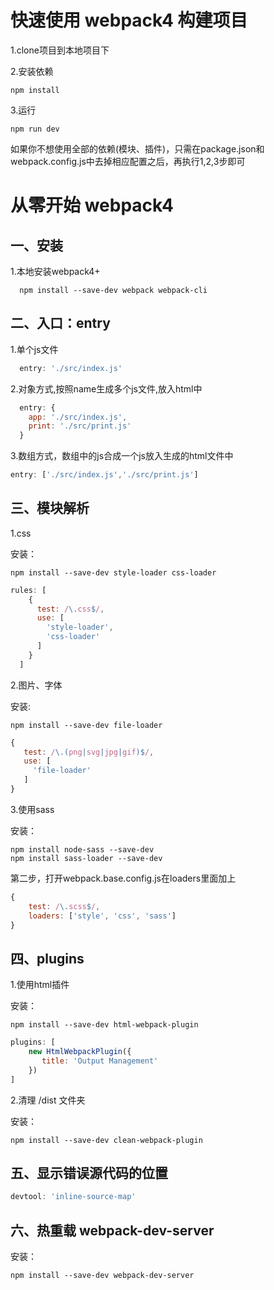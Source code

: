 # 快速使用 webpack4 构建项目

  1.clone项目到本地项目下

  2.安装依赖
  ```shell
  npm install
  ```

  3.运行
  ```shell
  npm run dev
  ```

  如果你不想使用全部的依赖(模块、插件)，只需在package.json和webpack.config.js中去掉相应配置之后，再执行1,2,3步即可


# 从零开始 webpack4

## 一、安装

1.本地安装webpack4+
```shell
  npm install --save-dev webpack webpack-cli
```

## 二、入口：entry

1.单个js文件

``` javascript
  entry: './src/index.js'
```

2.对象方式,按照name生成多个js文件,放入html中

``` javascript
  entry: {
    app: './src/index.js',
    print: './src/print.js'
  }
```

3.数组方式，数组中的js合成一个js放入生成的html文件中

``` javascript
entry: ['./src/index.js','./src/print.js']
```

## 三、模块解析

1.css

安装：
``` shell
npm install --save-dev style-loader css-loader
```

``` javascript
rules: [
    {
      test: /\.css$/,
      use: [
        'style-loader',
        'css-loader'
      ]
    }
  ]
```

2.图片、字体

安装:
``` shell
npm install --save-dev file-loader
```

``` javascript
{
   test: /\.(png|svg|jpg|gif)$/,
   use: [
     'file-loader'
   ]
}
```

3.使用sass

安装：
``` shell
npm install node-sass --save-dev
npm install sass-loader --save-dev
```

第二步，打开webpack.base.config.js在loaders里面加上
``` javascript
{
    test: /\.scss$/,
    loaders: ['style', 'css', 'sass']
}
```

## 四、plugins

1.使用html插件

安装：
``` shell
npm install --save-dev html-webpack-plugin
```

``` javascript
plugins: [
    new HtmlWebpackPlugin({
       title: 'Output Management'
    })
]
```

2.清理 /dist 文件夹

安装：
``` shell
npm install --save-dev clean-webpack-plugin
```

## 五、显示错误源代码的位置
``` javascript
devtool: 'inline-source-map'
```
## 六、热重载 webpack-dev-server

安装：
``` shell
npm install --save-dev webpack-dev-server
```

